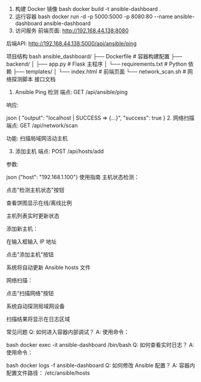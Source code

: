 1. 构建 Docker 镜像
bash
docker build -t ansible-dashboard .
2. 运行容器
bash
docker run -d -p 5000:5000 -p 8080:80 --name ansible-dashboard ansible-dashboard
3. 访问服务
前端页面: http://192.168.44.138:8080

后端API: http://192.168.44.138:5000/api/ansible/ping

项目结构
bash
ansible_dashboard/
├── Dockerfile             # 容器构建配置
├── backend/
│   ├── app.py             # Flask 主程序
│   └── requirements.txt   # Python 依赖
├── templates/
│   └── index.html         # 前端页面
└── network_scan.sh        # 网络探测脚本
接口文档
1. Ansible Ping 检测
端点: GET /api/ansible/ping

响应:

json
{
  "output": "localhost | SUCCESS => {...}",
  "success": true
}
2. 网络扫描
端点: GET /api/network/scan

功能: 扫描局域网活动主机

3. 添加主机
端点: POST /api/hosts/add

参数:

json
{"host": "192.168.1.100"}
使用指南
主机状态检测：

点击"检测主机状态"按钮

查看饼图显示在线/离线比例

主机列表实时更新状态

添加新主机：

在输入框输入 IP 地址

点击"添加主机"按钮

系统将自动更新 Ansible hosts 文件

网络扫描：

点击"扫描网络"按钮

系统自动探测局域网设备

扫描结果将显示在日志区域

常见问题
Q: 如何进入容器内部调试？
A: 使用命令：

bash
docker exec -it ansible-dashboard /bin/bash
Q: 如何查看实时日志？
A: 使用命令：

bash
docker logs -f ansible-dashboard
Q: 如何修改 Ansible 配置？
A: 容器内配置文件路径：
/etc/ansible/hosts

